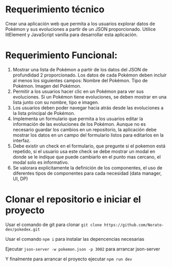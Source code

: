 # Requerimiento técnico

Crear una aplicación web que permita a los usuarios explorar datos de Pokémon y sus evoluciones
a partir de un JSON proporcionado. Utilice litElement y JavaScript vanilla para desarrollar esta
aplicación.


# Requerimiento Funcional:

1. Mostrar una lista de Pokémon a partir de los datos del JSON de profundidad 2
proporcionado. Los datos de cada Pokémon deben incluir al menos los siguientes campos:
Nombre del Pokémon.
Tipo de Pokémon.
Imagen del Pokémon.
2. Permitir a los usuarios hacer clic en un Pokémon para ver sus evoluciones. Si un Pokémon
tiene evoluciones, se deben mostrar en una lista junto con su nombre, tipo e imagen.
3. Los usuarios deben poder navegar hacia atrás desde las evoluciones a la lista principal de
Pokémon.
4. Implementa un formulario que permita a los usuarios editar la información de las
evoluciones de los Pokémon. Aunque no es necesario guardar los cambios en un
repositorio, la aplicación debe mostrar los datos en un campo del formulario listos para
editarlos en la interfaz.
5. Debe existir un check en el formulario, que pregunte si el pokemon está repetido, si el
usuario usa este check se debe mostrar un modal en donde se le indique que puede
cambiarlo en el punto mas cercano, el modal solo es informativo.
6. Se valorara explícitamente la definición de los componentes, el uso de diferentes tipos de
componentes para cada necesidad (data manager, UI, DP)



# Clonar el repositorio e iniciar el proyecto

Usar el comando de git para clonar `git clone https://github.com/Norato-dev/pokedex.git`

Usar el comando `npm i` para instalar las depencencias necesarias

Ejecutar `json-server -w pokemon.json -p 3002` para arrancar json-server

Y finalmente para arrancar el proyecto ejecutar `npm run dev`
